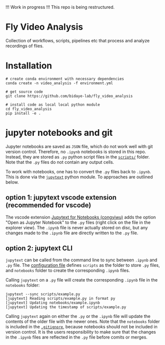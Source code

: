 !!! Work in progress !!!
This repo is being restructured.

# Fly Video Analysis

Collection of workflows, scripts, pipelines etc that process and analyze recordings of flies.


# Installation

```
# create conda environment with necessary dependencies
conda create -n video_analysis -f environment.yml

# get source code
git clone https://github.com/bidaye-lab/fly_video_analysis

# install code as local local python module
cd fly_video_analysis
pip install -e .
```


# jupyter notebooks and git
Jupyter notebooks are saved as `JSON` file,
which do not work well with git version control.
Therefore, no `.ipynb` notebooks is stored in this repo.
Instead, they are stored as `.py` python script files in the [`scripts/`](./scripts/) folder.
Note that the `.py` files do not contain any output cells.

To work with notebooks, one has to convert the `.py` files back to `.ipynb`.
This is done via the [`jupytext`](https://jupytext.readthedocs.io/en/latest/index.html) python module.
To approaches are outlined below.

## option 1: jupytext vscode extension (recommended for vscode)
The vscode extension [Jupytext for Notebooks (congyiwu)](https://marketplace.visualstudio.com/items?itemName=congyiwu.vscode-jupytext)
adds the option "Open as Jupyter Notebook" to the `.py` files (right click on the file in the explorer view).
The `.ipynb` file is never actually stored on disc,
but any changes made to the `.ipynb` file are directly written to the `.py` file.

## option 2: jupytext CLI
`jupytext` can be called from the command line to sync between `.ipynb` and `.py` file.
The [configuration file](./pyproject.toml) defines `scripts` as the folder to store `.py` files,
and `notebooks` folder to create the corresponding `.ipynb` files.

Calling `jupytext` on a `.py` file will create the corresponding `.ipynb` file in the `notebooks` folder:
```
jupytext --sync scripts/example.py
[jupytext] Reading scripts/example.py in format py
[jupytext] Updating notebooks/example.ipynb
[jupytext] Updating the timestamp of scripts/example.py
```
Calling `jupytext` again on either the `.py` or the `.ipynb` file will update the contents of the older file with the newer ones.
Note that the `notebooks` folder is included in the [`.gitignore`](./.gitignore),
because notebooks should not be included in version control.
It is the users responsibility to make sure that the changes in the `.ipynb` files are reflected in the `.py` file before comits or merges.

